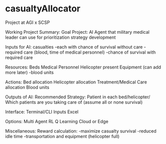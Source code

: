 # casualtyAllocator
 Project at AGI x SCSP

Working Project Summary:
Goal Project: AI Agent that military medical leader can use for prioritization strategy development

Inputs for AI:
casualties 
-each with chance of survival without care 
-required care (blood, time of medical personnel)
-chance of survival with required care

Resources:
Beds
Medical Personnel
Helicopter present
Equipment (can add more later)
-blood units

Actions:
Bed allocation
Helicopter allocation
Treatment/Medical Care allocation
Blood units


Outputs of AI:
Recommended Strategy: 
Patient in each bed/helicopter/
Which patients are you taking care of
(assume all or none survival)

Interface:
Terminal/CLI
Inputs Excel

Options:
Multi Agent RL
Q Learning
Cloud or Edge



Miscellaneous:
Reward calculation:
-maximize casualty survival
-reduced idle time
-transportation and equipment (helicopter full)


